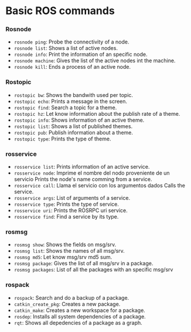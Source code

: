 # Basic ROS commands
<!---
2. Investigue sobre qué comandos se pueden usar con rosnode, rostopic, rosservice,rosmsg, rospack [4].
-->

### Rosnode
- `rosnode ping`: Probe the connectivity of a node.
- `rosnode list`: Shows a list of active nodes.
- `rosnode info`: Print the information of an specific node.
- `rosnode machine`: Gives the list of the active nodes int the machine.
- `rosnode kill`: Ends a process of an active node.
### Rostopic
- `rostopic bw`: Shows the bandwith used per topic.
- `rostopic echo`: Prints a message in the screen.
- `rostopic find`: Search a topic for a theme.
- `rostopic hz`: Let know information about the publish rate of a theme.
- `rostopic info`: Shows information of an active theme.
- `rostopic list`: Shows a list of published themes.
- `rostopic pub`: Publish information about a theme.
- `rostopic type`: Prints the type of theme.

### rosservice
- `rosservice list`: Prints information of an active service.
- `rosservice node`: Imprime el nombre del nodo proveniente de un servicio Prints the node's name comming from a service.
- `rosservice call`: Llama el servicio con los argumentos dados Calls the service.
- `rosservice args`: List of arguments of a service.
- `rosservice type`: Prints the type of service.
- `rosservice uri`: Prints the ROSRPC uri service.
- `rosservice find`: Find a service by its type.
### rosmsg
- `rosmsg show`: Shows the fields on msg/srv.
- `rosmsg list`: Shows the names of all msg/srv.
- `rosmsg md5`: Let know msg/srv md5 sum.
- `rosmsg package`: Gives the list of all msg/srv in a package.
- `rosmsg packages`: List of all the packages with an specific msg/srv
### rospack
- `rospack`: Search and do a backup of a package.
- `catkin_create_pkg`: Creates a new package.
- `catkin_make`: Creates a new workspace for a package. 
- `rosdep`: Installs all system dependencies of a package.
- `rqt`: Shows all depedencies of a package as a graph.

